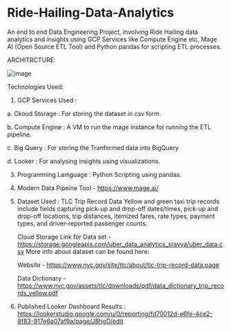 # Ride-Hailing-Data-Analytics
An end to end Data Engineering Project, involving Ride Hailing data analytics and insights using GCP Services like Compute Engine etc, Mage AI (Open Source ETL Tool) and Python pandas for scripting ETL processes. 

ARCHITRCTURE:

![image](https://github.com/sarutlaa/Ride-Hailing-Data-Analytics/assets/141533429/64930f21-b85c-45a3-8725-57fa51114e3c)

Technologies Used:
1. GCP Services Used :
   
  a. Ckoud Storage : For storing the dataset in csv form.
  
  b. Compute Engine : A VM to run the mage instance for running the ETL pipeline. 
  
  c. Big Query : For storing the Tranformed data into BigQuery
  
  d. Looker : For analysing insights using visualizations. 
  
3. Programming Lamguage : Python Scripting using pandas. 
4. Modern Data Pipeine Tool - https://www.mage.ai/
5. Dataset Used : TLC Trip Record Data Yellow and green taxi trip records include fields capturing pick-up and drop-off dates/times, pick-up and drop-off locations, trip distances, itemized fares, rate types, payment types, and driver-reported passenger counts.

    Cloud Storage Link for Data set  - https://storage.googleapis.com/uber_data_analytics_sravya/uber_data.csv
    More info about dataset can be found here:
  
    Website - https://www.nyc.gov/site/tlc/about/tlc-trip-record-data.page
 
    Data Dictionary - https://www.nyc.gov/assets/tlc/downloads/pdf/data_dictionary_trip_records_yellow.pdf

  
6. Published Looker Dashboard Results : https://lookerstudio.google.com/u/0/reporting/fd70012d-e6fe-4ce2-8f83-917e6a07af9a/page/JBhgD/edit



